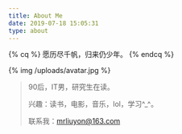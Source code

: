 ```yaml
---
title: About Me
date: 2019-07-18 15:05:31
type: about
---
```


{% cq %} 愿历尽千帆，归来仍少年。 {% endcq %}

{% img /uploads/avatar.jpg %}



> 90后，IT男，研究生在读。
>
> 兴趣：读书，电影，音乐，lol，学习^_^。
>
> 联系我：mrliuyon@163.com